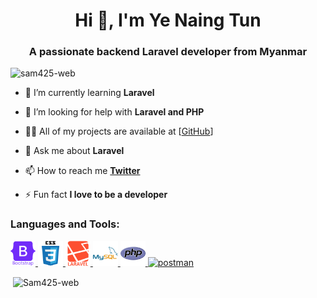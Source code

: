 <h1 align="center">Hi 👋, I'm Ye Naing Tun</h1>
<h3 align="center">A passionate backend Laravel developer from Myanmar</h3>

<p align="left"> <img src="https://komarev.com/ghpvc/?username=sam425-web&label=Profile%20views&color=0e75b6&style=flat" alt="sam425-web" /> </p>

- 🌱 I’m currently learning **Laravel**

- 🤝 I’m looking for help with **Laravel and PHP**

- 👨‍💻 All of my projects are available at [[GitHub](https://github.com/Sam425-web)] 

- 💬 Ask me about **Laravel**

- 📫 How to reach me **[Twitter](https://twitter.com/Sammy_999_)**

- ⚡ Fun fact **I love to be a developer**


<h3 align="left">Languages and Tools:</h3>
<p align="left"> <a href="https://getbootstrap.com" target="_blank"> <img src="https://raw.githubusercontent.com/devicons/devicon/master/icons/bootstrap/bootstrap-plain-wordmark.svg" alt="bootstrap" width="40" height="40"/> </a> <a href="https://www.w3schools.com/css/" target="_blank"> <img src="https://raw.githubusercontent.com/devicons/devicon/master/icons/css3/css3-original-wordmark.svg" alt="css3" width="40" height="40"/> </a> <a href="https://laravel.com/" target="_blank"> <img src="https://raw.githubusercontent.com/devicons/devicon/master/icons/laravel/laravel-plain-wordmark.svg" alt="laravel" width="40" height="40"/> </a> <a href="https://www.mysql.com/" target="_blank"> <img src="https://raw.githubusercontent.com/devicons/devicon/master/icons/mysql/mysql-original-wordmark.svg" alt="mysql" width="40" height="40"/> </a> <a href="https://www.php.net" target="_blank"> <img src="https://raw.githubusercontent.com/devicons/devicon/master/icons/php/php-original.svg" alt="php" width="40" height="40"/> </a> <a href="https://postman.com" target="_blank"> <img src="https://www.vectorlogo.zone/logos/getpostman/getpostman-icon.svg" alt="postman" width="40" height="40"/> </a> </p>

<p>&nbsp;<img align="center" src="https://github-readme-stats.vercel.app/api?username=sam425-web&show_icons=true&locale=en" alt="Sam425-web" /></p>
